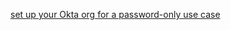 [set up your Okta org for a password-only use case](/docs/guides/set-up-org/#set-up-your-okta-org-for-a-password-factor-only-use-case)
